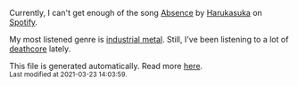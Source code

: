 
  Currently, I can't get enough of the song <a href="https://open.spotify.com/track/32tHbTD5DPyOAiQWTi7bCl">Absence</a> by <a href="https://open.spotify.com/artist/2tqIITVpzi814Mw37SvIIy">Harukasuka</a> on <a href="https://open.spotify.com/user/9qz2xtkur2fengfsdcq8dd907?si=kq2SVrUkSNe0z1NJjpt7kg">Spotify</a>.

  My most listened genre is <a href="https://duckduckgo.com/?q=industrial metal music">industrial metal</a>.
  Still, I've been listening to a lot of <a href="https://duckduckgo.com/?q=deathcore music">deathcore</a> lately.

  This file is generated automatically. Read more <a href="https://github.com/CodeF0x/CodeF0x/blob/master/IMPORTANT.md">here</a>.
  <br>
  <sub>Last modified at 2021-03-23 14:03:59.</sub>
  